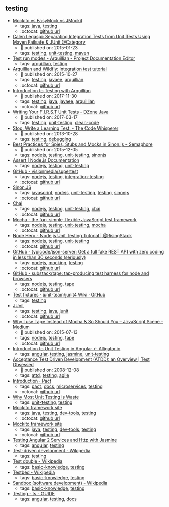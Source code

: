 testing 
---
* [Mockito vs EasyMock vs JMockit](http://www.baeldung.com/mockito-vs-easymock-vs-jmockit)
    * tags: [java](../tags/java.md), [testing](../tags/testing.md)
    * :octocat: [github url](https://github.com/eugenp/tutorials/tree/master/testing-modules/mocks)
* [Calen Legaspi: Separating Integration Tests from Unit Tests Using Maven Failsafe & JUnit @Category](http://calenlegaspi.blogspot.ch/2015/01/separating-integration-tests-from-unit.html)
    * :calendar: published on: 2015-01-23
    * tags: [testing](../tags/testing.md), [unit-testing](../tags/unit-testing.md), [maven](../tags/maven.md)
* [Test run modes - Arquillian - Project Documentation Editor](https://docs.jboss.org/author/display/ARQ/Test+run+modes)
    * tags: [arquillian](../tags/arquillian.md), [testing](../tags/testing.md)
* [Arquillian and Wildfly: Integration test tutorial](https://www.softwareyoga.com/arquillian-and-wildfly-integration-test-tutorial/)
    * :calendar: published on: 2015-10-27
    * tags: [testing](../tags/testing.md), [javaee](../tags/javaee.md), [arquillian](../tags/arquillian.md)
    * :octocat: [github url](https://github.com/softwareyoga/arquillian-wildfly-basic-tutorial)
* [Introduction to Testing with Arquillian](http://www.baeldung.com/arquillian)
    * :calendar: published on: 2017-11-30
    * tags: [testing](../tags/testing.md), [java](../tags/java.md), [javaee](../tags/javaee.md), [arquillian](../tags/arquillian.md)
    * :octocat: [github url](https://github.com/eugenp/tutorials/tree/master/jee-7)
* [Writing Your F.I.R.S.T Unit Tests - DZone Java](https://dzone.com/articles/writing-your-first-unit-tests)
    * :calendar: published on: 2017-03-17
    * tags: [testing](../tags/testing.md), [unit-testing](../tags/unit-testing.md), [clean-code](../tags/clean-code.md)
* [Stop. Write a Learning Test. - The Code Whisperer](http://blog.thecodewhisperer.com/permalink/when-to-write-learning-tests)
    * :calendar: published on: 2013-10-28
    * tags: [testing](../tags/testing.md), [debugging](../tags/debugging.md)
* [Best Practices for Spies, Stubs and Mocks in Sinon.js - Semaphore](https://semaphoreci.com/community/tutorials/best-practices-for-spies-stubs-and-mocks-in-sinon-js)
    * :calendar: published on: 2015-12-05
    * tags: [nodejs](../tags/nodejs.md), [testing](../tags/testing.md), [unit-testing](../tags/unit-testing.md), [sinonjs](../tags/sinonjs.md)
* [Assert | Node.js Documentation](https://nodejs.org/api/assert.html)
    * tags: [nodejs](../tags/nodejs.md), [testing](../tags/testing.md), [unit-testing](../tags/unit-testing.md)
* [GitHub - visionmedia/supertest](https://github.com/visionmedia/supertest)
    * tags: [nodejs](../tags/nodejs.md), [testing](../tags/testing.md), [integration-testing](../tags/integration-testing.md)
    * :octocat: [github url](https://github.com/visionmedia/supertest)
* [Sinon.JS](http://sinonjs.org/)
    * tags: [javascript](../tags/javascript.md), [nodejs](../tags/nodejs.md), [unit-testing](../tags/unit-testing.md), [testing](../tags/testing.md), [sinonjs](../tags/sinonjs.md)
    * :octocat: [github url](https://github.com/sinonjs/sinon)
* [Chai](http://chaijs.com/)
    * tags: [nodejs](../tags/nodejs.md), [testing](../tags/testing.md), [unit-testing](../tags/unit-testing.md), [chai](../tags/chai.md)
    * :octocat: [github url](https://github.com/chaijs/chai)
* [Mocha - the fun, simple, flexible JavaScript test framework](http://mochajs.org/)
    * tags: [nodejs](../tags/nodejs.md), [testing](../tags/testing.md), [unit-testing](../tags/unit-testing.md), [mocha](../tags/mocha.md)
    * :octocat: [github url](https://github.com/mochajs/mocha)
* [Node Hero - Node.js Unit Testing Tutorial | @RisingStack](https://blog.risingstack.com/node-hero-node-js-unit-testing-tutorial/)
    * tags: [nodejs](../tags/nodejs.md), [testing](../tags/testing.md), [unit-testing](../tags/unit-testing.md)
    * :octocat: [github url](https://github.com/RisingStack/nodehero-testing)
* [GitHub - typicode/json-server: Get a full fake REST API with zero coding in less than 30 seconds (seriously)](https://github.com/typicode/json-server)
    * tags: [nodejs](../tags/nodejs.md), [mocking](../tags/mocking.md), [testing](../tags/testing.md)
    * :octocat: [github url](https://github.com/typicode/json-server)
* [GitHub - substack/tape: tap-producing test harness for node and browsers](https://github.com/substack/tape)
    * tags: [nodejs](../tags/nodejs.md), [testing](../tags/testing.md), [tape](../tags/tape.md)
    * :octocat: [github url](https://github.com/substack/tape)
* [Test fixtures · junit-team/junit4 Wiki · GitHub](https://github.com/junit-team/junit4/wiki/test-fixtures)
    * tags: [testing](../tags/testing.md)
* [JUnit](http://junit.org/)
    * tags: [testing](../tags/testing.md), [java](../tags/java.md), [junit](../tags/junit.md)
    * :octocat: [github url](https://github.com/junit-team/junit4)
* [Why I use Tape Instead of Mocha & So Should You – JavaScript Scene – Medium](https://medium.com/javascript-scene/why-i-use-tape-instead-of-mocha-so-should-you-6aa105d8eaf4)
    * :calendar: published on: 2015-07-13
    * tags: [nodejs](../tags/nodejs.md), [testing](../tags/testing.md), [tape](../tags/tape.md)
    * :octocat: [github url](https://github.com/substack/tape)
* [Introduction to Unit Testing in Angular ← Alligator.io](https://alligator.io/angular/introduction-unit-testing/)
    * tags: [angular](../tags/angular.md), [testing](../tags/testing.md), [jasmine](../tags/jasmine.md), [unit-testing](../tags/unit-testing.md)
* [Acceptance Test Driven Development (ATDD): an Overview  |  Test Obsessed](http://testobsessed.com/2008/12/acceptance-test-driven-development-atdd-an-overview/)
    * :calendar: published on: 2008-12-08
    * tags: [attd](../tags/attd.md), [testing](../tags/testing.md), [agile](../tags/agile.md)
* [Introduction · Pact](https://docs.pact.io/)
    * tags: [pact](../tags/pact.md), [docs](../tags/docs.md), [microservices](../tags/microservices.md), [testing](../tags/testing.md)
    * :octocat: [github url](https://github.com/realestate-com-au/pact)
* [Why Most Unit Testing is Waste](http://rbcs-us.com/documents/Why-Most-Unit-Testing-is-Waste.pdf)
    * tags: [unit-testing](../tags/unit-testing.md), [testing](../tags/testing.md)
* [Mockito framework site](http://site.mockito.org/)
    * tags: [java](../tags/java.md), [testing](../tags/testing.md), [dev-tools](../tags/dev-tools.md), [testing](../tags/testing.md)
    * :octocat: [github url](https://github.com/mockito/mockito)
* [Mockito framework site](http://site.mockito.org/)
    * tags: [java](../tags/java.md), [testing](../tags/testing.md), [dev-tools](../tags/dev-tools.md), [testing](../tags/testing.md)
    * :octocat: [github url](https://github.com/mockito/mockito)
* [Testing Angular 2 Services and Http with Jasmine](http://chariotsolutions.com/blog/post/testing-angular-2-0-x-services-http-jasmine-karma/)
    * tags: [angular](../tags/angular.md), [testing](../tags/testing.md)
* [Test-driven development - Wikipedia](https://en.wikipedia.org/wiki/Test-driven_development)
    * tags: [testing](../tags/testing.md)
* [Test double - Wikipedia](https://en.wikipedia.org/wiki/Test_double)
    * tags: [basic-knowledge](../tags/basic-knowledge.md), [testing](../tags/testing.md)
* [Testbed - Wikipedia](https://en.wikipedia.org/wiki/Testbed)
    * tags: [basic-knowledge](../tags/basic-knowledge.md), [testing](../tags/testing.md)
* [Sandbox (software development) - Wikipedia](https://en.wikipedia.org/wiki/Sandbox_(software_development))
    * tags: [basic-knowledge](../tags/basic-knowledge.md), [testing](../tags/testing.md)
* [Testing - ts - GUIDE](https://angular.io/docs/ts/latest/guide/testing.html)
    * tags: [angular](../tags/angular.md), [testing](../tags/testing.md), [docs](../tags/docs.md)
